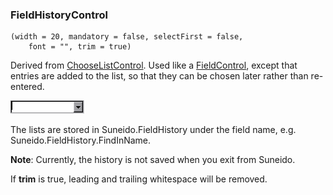 ### FieldHistoryControl

``` suneido
(width = 20, mandatory = false, selectFirst = false,
    font = "", trim = true)
```

Derived from [ChooseListControl](<ChooseListControl.md>). Used like a [FieldControl](<FieldControl.md>), except that entries are added to the list, so that they can be chosen later rather than re-entered.

![](<../../res/ChooseListControl1.gif>)

The lists are stored in Suneido.FieldHistory under the field name, e.g. Suneido.FieldHistory.FindInName.

**Note**: Currently, the history is not saved when you exit from Suneido.

If **trim** is true, leading and trailing whitespace will be removed.